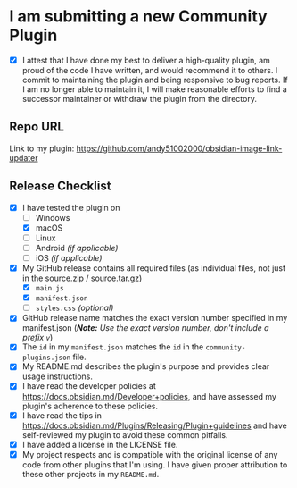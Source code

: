 # I am submitting a new Community Plugin

- [x] I attest that I have done my best to deliver a high-quality plugin, am proud of the code I have written, and would recommend it to others. I commit to maintaining the plugin and being responsive to bug reports. If I am no longer able to maintain it, I will make reasonable efforts to find a successor maintainer or withdraw the plugin from the directory.

## Repo URL

<!--- Paste a link to your repo here for easy access -->
Link to my plugin: https://github.com/andy51002000/obsidian-image-link-updater

## Release Checklist
- [x] I have tested the plugin on
  - [ ]  Windows
  - [x]  macOS
  - [ ]  Linux
  - [ ]  Android _(if applicable)_
  - [ ]  iOS _(if applicable)_
- [x] My GitHub release contains all required files (as individual files, not just in the source.zip / source.tar.gz)
  - [x] `main.js`
  - [x] `manifest.json`
  - [ ] `styles.css` _(optional)_
- [x] GitHub release name matches the exact version number specified in my manifest.json (_**Note:** Use the exact version number, don't include a prefix `v`_)
- [x] The `id` in my `manifest.json` matches the `id` in the `community-plugins.json` file.
- [x] My README.md describes the plugin's purpose and provides clear usage instructions.
- [x] I have read the developer policies at https://docs.obsidian.md/Developer+policies, and have assessed my plugin's adherence to these policies.
- [x] I have read the tips in https://docs.obsidian.md/Plugins/Releasing/Plugin+guidelines and have self-reviewed my plugin to avoid these common pitfalls.
- [x] I have added a license in the LICENSE file.
- [x] My project respects and is compatible with the original license of any code from other plugins that I'm using.
      I have given proper attribution to these other projects in my `README.md`.